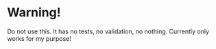 # Warning!
Do not use this. It has no tests, no validation, no nothing. Currently only works for my purpose!
